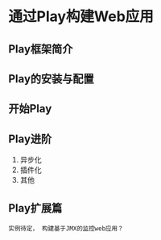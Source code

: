# 通过Play构建Web应用

## Play框架简介

## Play的安装与配置

## 开始Play

## Play进阶
1. 异步化
2. 插件化
3. 其他

## Play扩展篇
	实例待定， 构建基于JMX的监控web应用？